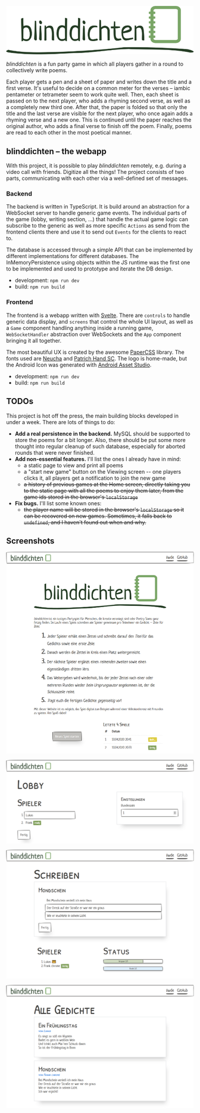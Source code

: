 ![blinddichten](ui/public/img/logo.svg)

_blinddichten_ is a fun party game in which all players gather in a round to collectively write poems.

Each player gets a pen and a sheet of paper and writes down the title and a first verse. It's useful to decide on a common meter for the verses – iambic pentameter or tetrameter seem to work quite well. Then, each sheet is passed on to the next player, who adds a rhyming second verse, as well as a completely new third one. After that, the paper is folded so that only the title and the last verse are visible for the next player, who once again adds a rhyming verse and a new one. This is continued until the paper reaches the original author, who adds a final verse to finish off the poem. Finally, poems are read to each other in the most poetical manner.

## blinddichten – the webapp

With this project, it is possible to play _blinddichten_ remotely, e.g. during a video call with friends. Digitize all the things! The project consists of two parts, communicating with each other via a well-defined set of messages.

### Backend

The backend is written in TypeScript. It is build around an abstraction for a WebSocket server to handle generic game events. The individual parts of the game (lobby, writing section, ...) that handle the actual game logic can subscribe to the generic as well as more specific `Actions` as send from the frontend clients there and use it to send out `Events` for the clients to react to.

The database is accessed through a simple API that can be implemented by different implementations for different databases. The InMemoryPersistence using objects within the JS runtime was the first one to be implemented and used to prototype and iterate the DB design.

- development: `npm run dev`
- build: `npm run build`

### Frontend

The frontend is a webapp written with [Svelte](https://svelte.dev/). There are `controls` to handle generic data display, and `screens` that control the whole UI layout, as well as a `Game` component handling anything inside a running game, `WebSocketHandler` abstraction over WebSockets and the `App` component bringing it all together.

The most beautiful UX is created by the awesome [PaperCSS](https://www.getpapercss.com/) library. The fonts used are [Neucha](https://fonts.google.com/specimen/Neucha) and [Patrich Hand SC](https://fonts.google.com/specimen/Patrick+Hand+SC). The logo is home-made, but the Android Icon was generated with [Android Asset Studio](https://romannurik.github.io/AndroidAssetStudio/icons-launcher.html).

- development: `npm run dev`
- build: `npm run build`

## TODOs

This project is hot off the press, the main building blocks developed in under a week. There are lots of things to do:

- **Add a real persistence in the backend.** MySQL should be supported to store the poems for a bit longer. Also, there should be put some more thought into regular cleanup of such database, especially for aborted rounds that were never finished.
- **Add non-essential features.** I'll list the ones I already have in mind:
  - a static page to view and print all poems
  - a "start new game" button on the Viewing screen -- one players clicks it, all players get a notification to join the new game
  - ~~a history of previous games at the Home screen, directly taking you to the static page with all the poems to enjoy them later, from the game ids stored in the browser's `localStorage`~~
- **Fix bugs.** I'll list some known ones:
  - ~~the player name will be stored in the browser's `localStorage` so it can be recovered on new games. Sometimes, it falls back to `undefined`, and I haven't found out when and why.~~

## Screenshots

![Home](img/home.png)

![lobby](img/lobby.png)

![writing](img/writing.png)

![viewing](img/viewing.png)

